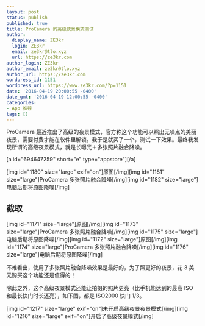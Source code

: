```yaml
---
layout: post
status: publish
published: true
title: ProCamera 的高级夜景模式测试
author:
  display_name: ZE3kr
  login: ZE3kr
  email: ze3kr@tlo.xyz
  url: https://ze3kr.com
author_login: ZE3kr
author_email: ze3kr@tlo.xyz
author_url: https://ze3kr.com
wordpress_id: 1151
wordpress_url: https://www.ze3kr.com/?p=1151
date: '2016-04-19 20:00:55 -0400'
date_gmt: '2016-04-19 12:00:55 -0400'
categories:
- App 推荐
tags: []
---
```

<p>ProCamera 最近推出了高级的夜景模式，官方称这个功能可以照出无噪点的美丽夜景，需要付费才能在软件里解锁。我于是就买了一个，测试一下效果。最终我发现所谓的高级夜景模式，就是长曝光＋多张照片融合降噪。</p>
<p>[a id="694647259" short="e" type="appstore"][/a]</p>
<p><!--more--></p>
<p>[img id="1180" size="large" exif="on"]原图[/img][img id="1181" size="large"]ProCamera 多张照片融合降噪[/img][img id="1182" size="large"]电脑后期将原图降噪[/img]</p>
<h2>截取</h2>
<p>[img id="1171" size="large"]原图[/img][img id="1173" size="large"]ProCamera 多张照片融合降噪[/img][img id="1175" size="large"]电脑后期将原图降噪[/img][img id="1172" size="large"]原图[/img][img id="1174" size="large"]ProCamera 多张照片融合降噪[/img][img id="1176" size="large"]电脑后期将原图降噪[/img]</p>
<p>不难看出，使用了多张照片融合降噪效果是最好的，为了照更好的夜景，花 3 美元购买这个功能还是值得的！</p>
<p>除此之外，这个高级夜景模式还能让拍摄的照片更亮（比手机能达到的最高 ISO 和最长快门时长还亮），如下图，都是 ISO2000 快门 1/3。</p>
<p>[img id="1217" size="large" exif="on"]未开启高级夜景夜景模式[/img][img id="1216" size="large" exif="on"]开启了高级夜景模式[/img]</p>
